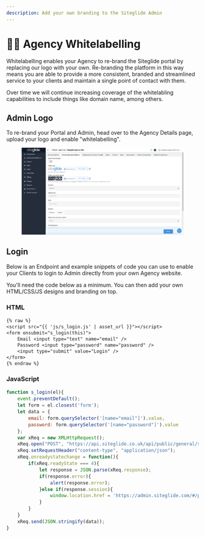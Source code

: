 ```yaml
---
description: Add your own branding to the Siteglide Admin
---
```


# 👩‍💻 Agency Whitelabelling

​Whitelabelling enables your Agency to re-brand the Siteglide portal by replacing our logo with your own. Re-branding the platform in this way means you are able to provide a more consistent, branded and streamlined service to your clients and maintain a single point of contact with them.

Over time we will continue increasing coverage of the whitelabling capabilities to include things like domain name, among others.

## Admin Logo

To re-brand your Portal and Admin, head over to the Agency Details page, upload your logo and enable "whitelabelling".

<figure><img src="../../.gitbook/assets/Siteglide-Agency-Community-Expert-Details.png" alt=""><figcaption></figcaption></figure>

## Login

Below is an Endpoint and example snippets of code you can use to enable your Clients to login to Admin directly from your own Agency website.

You'll need the code below as a minimum. You can then add your own HTML/CSS/JS designs and branding on top.

### HTML

```liquid
{% raw %}
<script src="{{ 'js/s_login.js' | asset_url }}"></script>
<form onsubmit="s_login(this)">
	Email <input type="text" name="email" />
	Password <input type="password" name="password" />
	<input type="submit" value="Login" />
</form>
{% endraw %}
```

### JavaScript

```javascript
function s_login(el){
	event.preventDefault();
	let form = el.closest('form');
	let data = {
		email: form.querySelector('[name="email"]').value,
		password: form.querySelector('[name="password"]').value
	};
	var xReq = new XMLHttpRequest();
	xReq.open("POST", "https://api.siteglide.co.uk/api/public/general/sessions/login");
	xReq.setRequestHeader("content-type", "application/json");
	xReq.onreadystatechange = function(){
		if(xReq.readyState === 4){
			let response = JSON.parse(xReq.response);
			if(response.error){
				alert(response.error);
			}else if(response.session){
				window.location.href = 'https://admin.siteglide.com/#/public/login?s='+response.session;
			}
		}
	}
	xReq.send(JSON.stringify(data));
}
```



